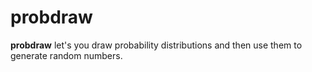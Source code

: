 # probdraw

**probdraw** let's you draw probability distributions and then use them to generate random numbers.
